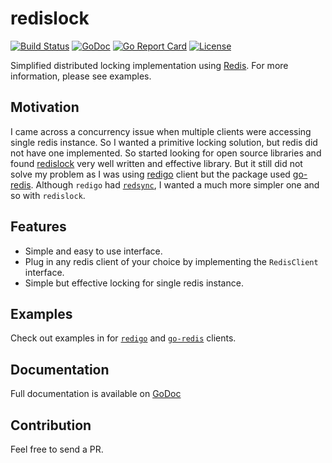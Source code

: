 # redislock

[![Build Status](https://travis-ci.com/dineshgowda24/redislock.svg)](https://travis-ci.com/dineshgowda24/redislock)
[![GoDoc](https://godoc.org/github.com/dineshgowda24/redislock?status.png)](http://godoc.org/github.com/dineshgowda24/redislock)
[![Go Report Card](https://goreportcard.com/badge/github.com/dineshgowda24/redislock)](https://goreportcard.com/report/github.com/dineshgowda24/redislock)
[![License](https://img.shields.io/badge/License-Apache%202.0-blue.svg)](https://opensource.org/licenses/Apache-2.0)

Simplified distributed locking implementation using [Redis](http://redis.io/topics/distlock).
For more information, please see examples.

## Motivation

I came across a concurrency issue when multiple clients were accessing single redis instance. So I wanted a primitive locking solution, but redis did not have one implemented. So started looking for open source libraries and found [redislock](https://github.com/bsm/redislock) very well written and effective library. But it still did not solve my problem as I was using [redigo](https://github.com/gomodule/redigo) client but the package used [go-redis](https://github.com/go-redis/redis). Although `redigo` had [`redsync`](https://github.com/go-redsync/redsync), I wanted a much more simpler one and so with `redislock`.

## Features

 - Simple and easy to use interface.
 - Plug in any redis client of your choice by implementing the `RedisClient` interface.
 - Simple but effective locking for single redis instance.

## Examples

Check out examples in for [`redigo`](./examples/redigo) and [`go-redis`](./examples/goredis) clients.

## Documentation

Full documentation is available on [GoDoc](http://godoc.org/github.com/dineshgowda24/redislock)

## Contribution

Feel free to send a PR.